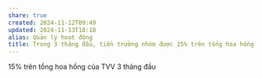 ```yaml
---
share: true
created: 2024-11-12T09:49
updated: 2024-11-13T18:18
alias: Quản lý hoạt động
title: Trong 3 tháng đầu, tiền trưởng nhóm được 15% trên tổng hoa hồng của tư vấn viên
---
```

15% trên tổng hoa hồng của TVV
3 tháng đầu